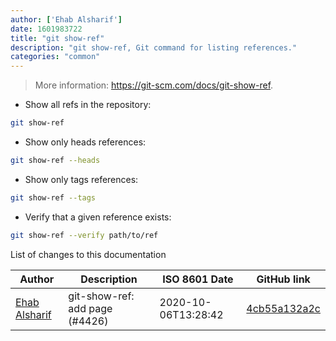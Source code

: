 ```yaml
---
author: ['Ehab Alsharif']
date: 1601983722
title: "git show-ref"
description: "git show-ref, Git command for listing references."
categories: "common"
---
```

> More information: <https://git-scm.com/docs/git-show-ref>.

- Show all refs in the repository:

```bash
git show-ref
```

- Show only heads references:

```bash
git show-ref --heads
```

- Show only tags references:

```bash
git show-ref --tags
```

- Verify that a given reference exists:

```bash
git show-ref --verify path/to/ref
```
List of changes to this documentation


Author | Description | ISO 8601 Date | GitHub link
------|-----|-----|-----
[Ehab Alsharif](mailto:36003641+sanehab@users.noreply.github.com) | git-show-ref: add page (#4426) | 2020-10-06T13:28:42 | [4cb55a132a2c](https://github.com/tldr-pages/tldr/commit/4cb55a132a2c8712fb2bccfe390daa9ed697edcc)

